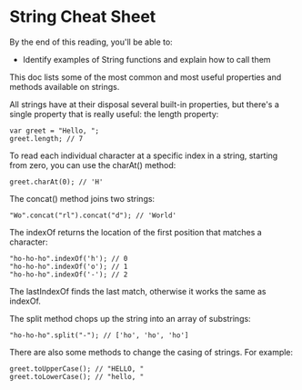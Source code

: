 # String Cheat Sheet

By the end of this reading, you'll be able to:
- Identify examples of String functions and explain how to call them

This doc lists some of the most common and most useful properties and methods available on strings.

All strings have at their disposal several built-in properties, but there's a single property that is really useful: the length property:

~~~
var greet = "Hello, ";
greet.length; // 7
~~~

To read each individual character at a specific index in a string, starting from zero, you can use the charAt() method:

~~~
greet.charAt(0); // 'H'
~~~
The concat() method joins two strings:  
~~~
"Wo".concat("rl").concat("d"); // 'World'
~~~

The indexOf returns the location of the first position that matches a character:
~~~
"ho-ho-ho".indexOf('h'); // 0
"ho-ho-ho".indexOf('o'); // 1
"ho-ho-ho".indexOf('-'); // 2
~~~

The lastIndexOf finds the last match, otherwise it works the same as indexOf.

The split method chops up the string into an array of substrings:
~~~
"ho-ho-ho".split("-"); // ['ho', 'ho', 'ho']
~~~

There are also some methods to change the casing of strings. For example:
~~~
greet.toUpperCase(); // "HELLO, "
greet.toLowerCase(); // "hello, "
~~~